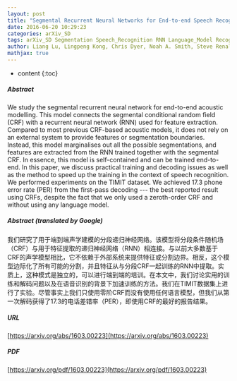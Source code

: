 ```yaml
---
layout: post
title: "Segmental Recurrent Neural Networks for End-to-end Speech Recognition"
date: 2016-06-20 10:29:23
categories: arXiv_SD
tags: arXiv_SD Segmentation Speech_Recognition RNN Language_Model Recognition
author: Liang Lu, Lingpeng Kong, Chris Dyer, Noah A. Smith, Steve Renals
mathjax: true
---
```


* content
{:toc}

##### Abstract
We study the segmental recurrent neural network for end-to-end acoustic modelling. This model connects the segmental conditional random field (CRF) with a recurrent neural network (RNN) used for feature extraction. Compared to most previous CRF-based acoustic models, it does not rely on an external system to provide features or segmentation boundaries. Instead, this model marginalises out all the possible segmentations, and features are extracted from the RNN trained together with the segmental CRF. In essence, this model is self-contained and can be trained end-to-end. In this paper, we discuss practical training and decoding issues as well as the method to speed up the training in the context of speech recognition. We performed experiments on the TIMIT dataset. We achieved 17.3 phone error rate (PER) from the first-pass decoding --- the best reported result using CRFs, despite the fact that we only used a zeroth-order CRF and without using any language model.

##### Abstract (translated by Google)
我们研究了用于端到端声学建模的分段递归神经网络。该模型将分段条件随机场（CRF）与用于特征提取的递归神经网络（RNN）相连接。与以前大多数基于CRF的声学模型相比，它不依赖于外部系统来提供特征或分割边界。相反，这个模型边际化了所有可能的分割，并且特征从与分段CRF一起训练的RNN中提取。实质上，这种模式是独立的，可以进行端到端的培训。在本文中，我们讨论实用的训练和解码问题以及在语音识别的背景下加速训练的方法。我们在TIMIT数据集上进行了实验。尽管事实上我们只使用零阶CRF而没有使用任何语言模型，但我们从第一次解码获得了17.3的电话差错率（PER），即使用CRF的最好的报告结果。

##### URL
[https://arxiv.org/abs/1603.00223](https://arxiv.org/abs/1603.00223)

##### PDF
[https://arxiv.org/pdf/1603.00223](https://arxiv.org/pdf/1603.00223)


